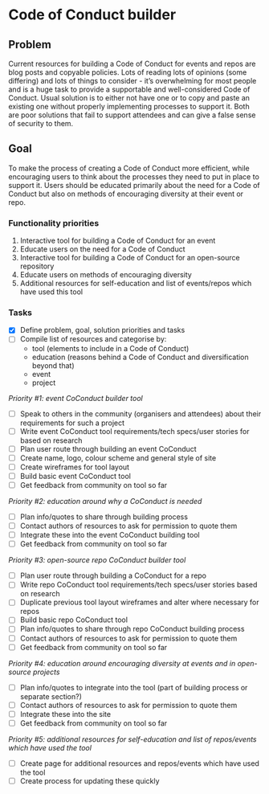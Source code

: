 # Code of Conduct builder

## Problem
Current resources for building a Code of Conduct for events and repos are blog posts and copyable policies. Lots of reading lots of opinions (some differing) and lots of things to consider - it’s overwhelming for most people and is a huge task to provide a supportable and well-considered Code of Conduct. Usual solution is to either not have one or to copy and paste an existing one without properly implementing processes to support it. Both are poor solutions that fail to support attendees and can give a false sense of security to them.

## Goal
To make the process of creating a Code of Conduct more efficient, while encouraging users to think about the processes they need to put in place to support it. Users should be educated primarily about the need for a Code of Conduct but also on methods of encouraging diversity at their event or repo.

### Functionality priorities
1. Interactive tool for building a Code of Conduct for an event
2. Educate users on the need for a Code of Conduct
3. Interactive tool for building a Code of Conduct for an open-source repository
4. Educate users on methods of encouraging diversity
5. Additional resources for self-education and list of events/repos which have used this tool

### Tasks
- [x] Define problem, goal, solution priorities and tasks
- [ ] Compile list of resources and categorise by:
  * tool (elements to include in a Code of Conduct)
  * education (reasons behind a Code of Conduct and diversification beyond that)
  * event
  * project

*Priority #1: event CoConduct builder tool*
- [ ] Speak to others in the community (organisers and attendees) about their requirements for such a project
- [ ] Write event CoConduct tool requirements/tech specs/user stories for based on research
- [ ] Plan user route through building an event CoConduct
- [ ] Create name, logo, colour scheme and general style of site
- [ ] Create wireframes for tool layout
- [ ] Build basic event CoConduct tool
- [ ] Get feedback from community on tool so far

*Priority #2: education around why a CoConduct is needed*
- [ ] Plan info/quotes to share through building process
- [ ] Contact authors of resources to ask for permission to quote them
- [ ] Integrate these into the event CoConduct building tool
- [ ] Get feedback from community on tool so far

*Priority #3: open-source repo CoConduct builder tool*
- [ ] Plan user route through building a CoConduct for a repo
- [ ] Write repo CoConduct tool requirements/tech specs/user stories based on research
- [ ] Duplicate previous tool layout wireframes and alter where necessary for repos
- [ ] Build basic repo CoConduct tool
- [ ] Plan info/quotes to share through repo CoConduct building process
- [ ] Contact authors of resources to ask for permission to quote them
- [ ] Get feedback from community on tool so far

*Priority #4: education around encouraging diversity at events and in open-source projects*
- [ ] Plan info/quotes to integrate into the tool (part of building process or separate section?)
- [ ] Contact authors of resources to ask for permission to quote them
- [ ] Integrate these into the site
- [ ] Get feedback from community on tool so far

*Priority #5: additional resources for self-education and list of repos/events which have used the tool*
- [ ] Create page for additional resources and repos/events which have used the tool
- [ ] Create process for updating these quickly
